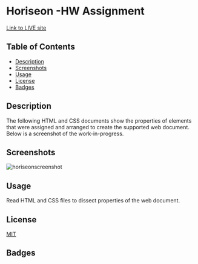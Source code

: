 # Horiseon -HW Assignment
[Link to LIVE site](https://www.Users/derickparker/Activities/Homework/seo-refractor-homework/index.html)

## Table of Contents
- [Description](#Description)
- [Screenshots](#Screenshots)
- [Usage](#Usage)
- [License](#License)
- [Badges](#Badges)

## Description
The following HTML and CSS documents show the properties of elements that were assigned and arranged to create the supported web document. Below is a screenshot of the work-in-progress.

## Screenshots
![horiseonscreenshot](horiseonscreenshot.jpg)
<img srce="./horiseonscreenshot.jpg" width="200px"/>

## Usage
Read HTML and CSS files to dissect properties of the web document.

## License
[MIT](https://choosealicense.com/licenses/mit/)

## Badges